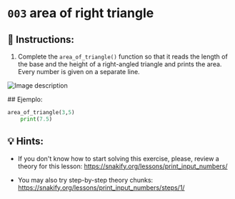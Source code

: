 # `003` area of right triangle

## 📝 Instructions:

1. Complete the `area_of_triangle()` function so that it reads the length of the base and the height of a right-angled triangle and prints the area. Every number is given on a separate line.

![Image description](http://i.imgur.com/6EkzVxA.jpg)

## Ejemplo:

```py
area_of_triangle(3,5)
    print(7.5)
```
## 💡 Hints:

+ If you don't know how to start solving this exercise, please, review a theory for this lesson: https://snakify.org/lessons/print_input_numbers/

+ You may also try step-by-step theory chunks: https://snakify.org/lessons/print_input_numbers/steps/1/